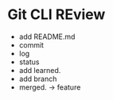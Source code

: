 # Git CLI REview

- add README.md
- commit
- log
- status
- add learned.
- add branch
- merged. -> feature
